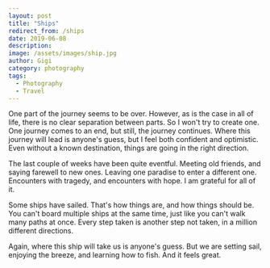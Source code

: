 ```yaml
---
layout: post
title: "Ships"
redirect_from: /ships
date: 2019-06-08
description:
image: /assets/images/ship.jpg
author: Gigi
category: photography
tags:
  - Photography
  - Travel
---
```


One part of the journey seems to be over. However, as is the case in all of
life, there is no clear separation between parts. So I won't try to create one.
One journey comes to an end, but still, the journey continues. Where this
journey will lead is anyone's guess, but I feel both confident and optimistic.
Even without a known destination, things are going in the right direction.

The last couple of weeks have been quite eventful. Meeting old friends, and
saying farewell to new ones. Leaving one paradise to enter a different one.
Encounters with tragedy, and encounters with hope. I am grateful for all of it.

Some ships have sailed. That's how things are, and how things should be. You
can't board multiple ships at the same time, just like you can't walk many paths
at once. Every step taken is another step not taken, in a million different
directions.

Again, where this ship will take us is anyone's guess. But we are setting sail,
enjoying the breeze, and learning how to fish. And it feels great.

